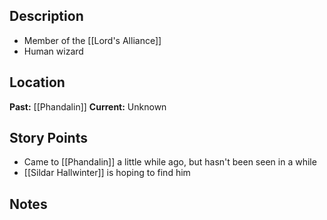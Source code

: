 ## Description
- Member of the [[Lord's Alliance]]
- Human wizard
## Location
**Past:** [[Phandalin]]
**Current:** Unknown
## Story Points
- Came to [[Phandalin]] a little while ago, but hasn't been seen in a while
- [[Sildar Hallwinter]] is hoping to find him
## Notes
